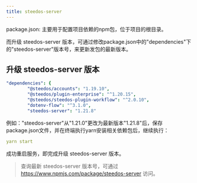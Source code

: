 ```yaml
---
title: steedos-server
---
```


package.json: 主要用于配置项目依赖的npm包，位于项目的根目录。

而升级 steedos-server 版本，可通过修改package.json中的"dependencies"下的"steedos-server"版本号，来更新发包的最新版本。

## 升级 steedos-server 版本

```yml
"dependencies": {
        "@steedos/accounts": "1.19.10",
        "@steedos/plugin-enterprise": "^1.20.15",
        "@steedos/steedos-plugin-workflow": "^2.0.10",
        "dotenv-flow": "^3.1.0",
        "steedos-server": "1.21.8"
```

例如："steedos-server"从"1.21.0"更改为最新版本"1.21.8"后，保存package.json文件，并在终端执行yarn安装相关依赖包后，继续执行：

```yml
yarn start
```

成功重启服务，即完成升级 steedos-server 版本。

> 查询最新 steedos-server 版本号，可通过 https://www.npmjs.com/package/steedos-server 访问。